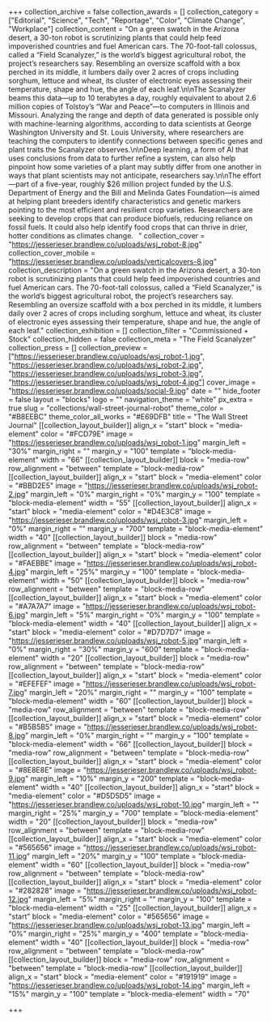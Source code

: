+++
collection_archive = false
collection_awards = []
collection_category = ["Editorial", "Science", "Tech", "Reportage", "Color", "Climate Change", "Workplace"]
collection_content = "On a green swatch in the Arizona desert, a 30-ton robot is scrutinizing plants that could help feed impoverished countries and fuel American cars.⁠ The 70-foot-tall colossus, called a “Field Scanalyzer,” is the world’s biggest agricultural robot, the project’s researchers say. Resembling an oversize scaffold with a box perched in its middle, it lumbers daily over 2 acres of crops including sorghum, lettuce and wheat, its cluster of electronic eyes assessing their temperature, shape and hue, the angle of each leaf.⁠\n\nThe Scanalyzer beams this data—up to 10 terabytes a day, roughly equivalent to about 2.6 million copies of Tolstoy’s “War and Peace”—to computers in Illinois and Missouri. Analyzing the range and depth of data generated is possible only with machine-learning algorithms, according to data scientists at George Washington University and St. Louis University, where researchers are teaching the computers to identify connections between specific genes and plant traits the Scanalyzer observes.⁠\n\nDeep learning, a form of AI that uses conclusions from data to further refine a system, can also help pinpoint how some varieties of a plant may subtly differ from one another in ways that plant scientists may not anticipate, researchers say.⁠\n\nThe effort—part of a five-year, roughly $26 million project funded by the U.S. Department of Energy and the Bill and Melinda Gates Foundation—is aimed at helping plant breeders identify characteristics and genetic markers pointing to the most efficient and resilient crop varieties. Researchers are seeking to develop crops that can produce biofuels, reducing reliance on fossil fuels. It could also help identify food crops that can thrive in drier, hotter conditions as climates change.⠀"
collection_cover = "https://jesserieser.brandlew.co/uploads/wsj_robot-8.jpg"
collection_cover_mobile = "https://jesserieser.brandlew.co/uploads/verticalcovers-8.jpg"
collection_description = "On a green swatch in the Arizona desert, a 30-ton robot is scrutinizing plants that could help feed impoverished countries and fuel American cars.⁠ The 70-foot-tall colossus, called a “Field Scanalyzer,” is the world’s biggest agricultural robot, the project’s researchers say. Resembling an oversize scaffold with a box perched in its middle, it lumbers daily over 2 acres of crops including sorghum, lettuce and wheat, its cluster of electronic eyes assessing their temperature, shape and hue, the angle of each leaf.⁠"
collection_exhibition = []
collection_filter = "Commissioned + Stock"
collection_hidden = false
collection_meta = "The Field Scanalyzer"
collection_press = []
collection_preview = ["https://jesserieser.brandlew.co/uploads/wsj_robot-1.jpg", "https://jesserieser.brandlew.co/uploads/wsj_robot-2.jpg", "https://jesserieser.brandlew.co/uploads/wsj_robot-3.jpg", "https://jesserieser.brandlew.co/uploads/wsj_robot-4.jpg"]
cover_image = "https://jesserieser.brandlew.co/uploads/social-9.jpg"
date = ""
hide_footer = false
layout = "blocks"
logo = ""
navigation_theme = "white"
px_extra = true
slug = "collections/wall-street-journal-robot"
theme_color = "#B8EEBC"
theme_color_all_works = "#E69DFB"
title = "The Wall Street Journal"
[[collection_layout_builder]]
align_x = "start"
block = "media-element"
color = "#FCD79E"
image = "https://jesserieser.brandlew.co/uploads/wsj_robot-1.jpg"
margin_left = "30%"
margin_right = ""
margin_y = "100"
template = "block-media-element"
width = "66"
[[collection_layout_builder]]
block = "media-row"
row_alignment = "between"
template = "block-media-row"
[[collection_layout_builder]]
align_x = "start"
block = "media-element"
color = "#BBD2E5"
image = "https://jesserieser.brandlew.co/uploads/wsj_robot-2.jpg"
margin_left = "0%"
margin_right = "0%"
margin_y = "100"
template = "block-media-element"
width = "55"
[[collection_layout_builder]]
align_x = "start"
block = "media-element"
color = "#D4E3C8"
image = "https://jesserieser.brandlew.co/uploads/wsj_robot-3.jpg"
margin_left = "0%"
margin_right = ""
margin_y = "700"
template = "block-media-element"
width = "40"
[[collection_layout_builder]]
block = "media-row"
row_alignment = "between"
template = "block-media-row"
[[collection_layout_builder]]
align_x = "start"
block = "media-element"
color = "#FAEBBE"
image = "https://jesserieser.brandlew.co/uploads/wsj_robot-4.jpg"
margin_left = "25%"
margin_y = "100"
template = "block-media-element"
width = "50"
[[collection_layout_builder]]
block = "media-row"
row_alignment = "between"
template = "block-media-row"
[[collection_layout_builder]]
align_x = "start"
block = "media-element"
color = "#A7A7A7"
image = "https://jesserieser.brandlew.co/uploads/wsj_robot-6.jpg"
margin_left = "5%"
margin_right = "0%"
margin_y = "100"
template = "block-media-element"
width = "40"
[[collection_layout_builder]]
align_x = "start"
block = "media-element"
color = "#D7D7D7"
image = "https://jesserieser.brandlew.co/uploads/wsj_robot-5.jpg"
margin_left = "0%"
margin_right = "30%"
margin_y = "600"
template = "block-media-element"
width = "20"
[[collection_layout_builder]]
block = "media-row"
row_alignment = "between"
template = "block-media-row"
[[collection_layout_builder]]
align_x = "start"
block = "media-element"
color = "#EFEFEF"
image = "https://jesserieser.brandlew.co/uploads/wsj_robot-7.jpg"
margin_left = "20%"
margin_right = ""
margin_y = "100"
template = "block-media-element"
width = "60"
[[collection_layout_builder]]
block = "media-row"
row_alignment = "between"
template = "block-media-row"
[[collection_layout_builder]]
align_x = "start"
block = "media-element"
color = "#B5B5B5"
image = "https://jesserieser.brandlew.co/uploads/wsj_robot-8.jpg"
margin_left = "0%"
margin_right = ""
margin_y = "100"
template = "block-media-element"
width = "66"
[[collection_layout_builder]]
block = "media-row"
row_alignment = "between"
template = "block-media-row"
[[collection_layout_builder]]
align_x = "start"
block = "media-element"
color = "#8E8E8E"
image = "https://jesserieser.brandlew.co/uploads/wsj_robot-9.jpg"
margin_left = "10%"
margin_y = "200"
template = "block-media-element"
width = "40"
[[collection_layout_builder]]
align_x = "start"
block = "media-element"
color = "#D5D5D5"
image = "https://jesserieser.brandlew.co/uploads/wsj_robot-10.jpg"
margin_left = ""
margin_right = "25%"
margin_y = "700"
template = "block-media-element"
width = "20"
[[collection_layout_builder]]
block = "media-row"
row_alignment = "between"
template = "block-media-row"
[[collection_layout_builder]]
align_x = "start"
block = "media-element"
color = "#565656"
image = "https://jesserieser.brandlew.co/uploads/wsj_robot-11.jpg"
margin_left = "20%"
margin_y = "100"
template = "block-media-element"
width = "60"
[[collection_layout_builder]]
block = "media-row"
row_alignment = "between"
template = "block-media-row"
[[collection_layout_builder]]
align_x = "start"
block = "media-element"
color = "#282828"
image = "https://jesserieser.brandlew.co/uploads/wsj_robot-12.jpg"
margin_left = "5%"
margin_right = ""
margin_y = "100"
template = "block-media-element"
width = "25"
[[collection_layout_builder]]
align_x = "start"
block = "media-element"
color = "#565656"
image = "https://jesserieser.brandlew.co/uploads/wsj_robot-13.jpg"
margin_left = "0%"
margin_right = "25%"
margin_y = "400"
template = "block-media-element"
width = "40"
[[collection_layout_builder]]
block = "media-row"
row_alignment = "between"
template = "block-media-row"
[[collection_layout_builder]]
block = "media-row"
row_alignment = "between"
template = "block-media-row"
[[collection_layout_builder]]
align_x = "start"
block = "media-element"
color = "#191919"
image = "https://jesserieser.brandlew.co/uploads/wsj_robot-14.jpg"
margin_left = "15%"
margin_y = "100"
template = "block-media-element"
width = "70"

+++
